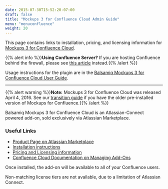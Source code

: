 ```yaml
---
date: 2015-07-30T15:52:20-07:00
draft: false
title: "Mockups 3 for Confluence Cloud Admin Guide"
menu: "menuconfluence"
weight: 20
---
```


This page contains links to installation, pricing, and licensing information for [Mockups 3 for Confluence Cloud](https://marketplace.atlassian.com/plugins/com.balsamiq.mockups.confluence/cloud/overview).

{{% alert info %}}**Using Confluence Server?** If you are hosting Confluence behind the firewall, please see [this article](/confluence/admin-guide/) instead.{{% /alert %}}

Usage instructions for the plugin are in the [Balsamiq Mockups 3 for Confluence Cloud User Guide](/confluence/user-guide-cloud/).

* * *

{{% alert warning %}}**Note:** Mockups 3 for Confluence Cloud was released April 4, 2016.  See our [transition guide](/confluence/transition-guide/) if you have the older pre-installed version of Mockups for Confluence.{{% /alert %}}

Balsamiq Mockups 3 for Confluence Cloud is an Atlassian-Connect powered add-on, sold exclusively via Atlassian Marketplace.

### Useful Links

* [Product Page on Atlassian Marketplace](https://marketplace.atlassian.com/plugins/com.balsamiq.mockups.confluence/cloud/overview)
* [Installation instructions](https://marketplace.atlassian.com/plugins/com.balsamiq.mockups.confluence/cloud/installation)
* [Pricing and Licensing information](https://marketplace.atlassian.com/plugins/com.balsamiq.mockups.confluence/cloud/pricing)
* [Confluence Cloud Documentation on Managing Add-Ons](https://confluence.atlassian.com/doc/managing-add-ons-or-plugins-25788666.html)

Once installed, the add-on will be available to all of your Confluence users.

Non-matching license tiers are not available, due to a limitation of Atlassian Connect.